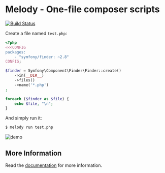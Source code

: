 Melody - One-file composer scripts
==================================
[![Build Status](https://api.travis-ci.org/sensiolabs/melody.png?branch=master)](https://travis-ci.org/sensiolabs/melody)

Create a file named `test.php`:

```php
<?php
<<<CONFIG
packages:
    - "symfony/finder: ~2.8"
CONFIG;

$finder = Symfony\Component\Finder\Finder::create()
    ->in(__DIR__)
    ->files()
    ->name('*.php')
;

foreach ($finder as $file) {
    echo $file, "\n";
}
```

And simply run it:

```bash
$ melody run test.php
```

![demo](http://melody.sensiolabs.org/img/melody.gif)

More Information
----------------

Read the [documentation](http://melody.sensiolabs.org) for more information.
